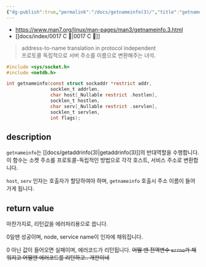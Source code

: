 ```yaml
---
{"dg-publish":true,"permalink":"/docs/getnameinfo(3)/","title":"getnameinfo(3)"}
---
```


- <https://www.man7.org/linux/man-pages/man3/getnameinfo.3.html>
- [[docs/index/0017 C 🍎\|0017 C 🍎]]

> address-to-name translation in protocol independent  
> 프로토콜 독립적으로 서버 주소를 이름으로 변환해주는 녀석.

```c
#include <sys/socket.h>
#include <netdb.h>

int getnameinfo(const struct sockaddr *restrict addr, 
				socklen_t addrlen,
			    char host[_Nullable restrict .hostlen],
			    socklen_t hostlen,
			    char serv[_Nullable restrict .servlen],
			    socklen_t servlen,
			    int flags);
```

## description

`getnameinfo`는 [[docs/getaddrinfo(3)\|getaddrinfo(3)]]의 반대역할을 수행합니다. 이 함수는 소켓 주소를 프로토콜-독립적인 방법으로 각각 호스트, 서비스 주소로 변환합니다. 

`host`, `serv` 인자는 호출자가 할당하여야 하며, `getnameinfo` 호출시 주소 이름이 들어가게 됩니다.

## return value

마찬가지로, 리턴값을 에러처리용으로 씁니다.

0일땐 성공이며, node, service name이 인자에 채워집니다.

0 아닌 값이 들어오면 실패이며, 에러코드가 리턴됩니다. ~~어떨 땐 전역변수 `errno`가 채워지고 어떨땐 에러코드를 리턴하고.. 개판이네~~
